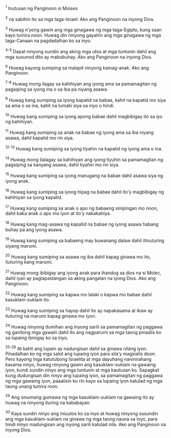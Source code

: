 <sup>1</sup>
Inutusan ng Panginoon si Moises 

<sup>2</sup>
na sabihin ito sa mga taga-Israel: Ako ang Panginoon na inyong Dios. 

<sup>3</sup>
Huwag nʼyong gawin ang mga ginagawa ng mga taga-Egipto, kung saan kayo tumira noon. Huwag din ninyong gayahin ang mga ginagawa ng mga taga-Canaan na pagdadalhan ko sa inyo.

<sup>4-5</sup>
Dapat ninyong sundin ang aking mga utos at mga tuntunin dahil ang mga susunod dito ay mabubuhay. Ako ang Panginoon na inyong Dios. 

<sup>6</sup>
Huwag kayong sumiping sa malapit ninyong kamag-anak. Ako ang Panginoon.

<sup>7-8</sup>
Huwag mong ilagay sa kahihiyan ang iyong ama sa pamamagitan ng pagsiping sa iyong ina o sa iba pa niyang asawa. 

<sup>9</sup>
Huwag kang sumiping sa iyong kapatid na babae, kahit na kapatid mo siya sa ama o sa ina, kahit na lumaki siya sa inyo o hindi. 

<sup>10</sup>
Huwag kang sumiping sa iyong apong babae dahil magbibigay ito sa iyo ng kahihiyan. 

<sup>11</sup>
Huwag kang sumiping sa anak na babae ng iyong ama sa iba niyang asawa, dahil kapatid mo rin siya.

<sup>12-13</sup>
Huwag kang sumiping sa iyong tiyahin na kapatid ng iyong ama o ina. 

<sup>14</sup>
Huwag mong ilalagay sa kahihiyan ang iyong tiyuhin sa pamamagitan ng pagsiping sa kanyang asawa, dahil tiyahin mo rin siya. 

<sup>15</sup>
Huwag kang sumiping sa iyong manugang na babae dahil asawa siya ng iyong anak. 

<sup>16</sup>
Huwag kang sumiping sa iyong hipag na babae dahil itoʼy magbibigay ng kahihiyan sa iyong kapatid. 

<sup>17</sup>
Huwag kang sumiping sa anak o apo ng babaeng sinipingan mo noon, dahil baka anak o apo mo iyon at itoʼy nakakahiya. 

<sup>18</sup>
Huwag kang mag-asawa ng kapatid na babae ng iyong asawa habang buhay pa ang iyong asawa. 

<sup>19</sup>
Huwag kang sumiping sa babaeng may buwanang dalaw dahil itinuturing siyang marumi. 

<sup>20</sup>
Huwag kang sumiping sa asawa ng iba dahil kapag ginawa mo ito, ituturing kang marumi. 

<sup>21</sup>
Huwag mong ibibigay ang iyong anak para ihandog sa dios na si Molec, dahil iyan ay paglapastangan sa aking pangalan na iyong Dios. Ako ang Panginoon. 

<sup>22</sup>
Huwag kang sumiping sa kapwa mo lalaki o kapwa mo babae dahil kasuklam-suklam ito. 

<sup>23</sup>
Huwag kang sumiping sa hayop dahil ito ay napakasama at ikaw ay ituturing na marumi kapag ginawa mo iyon. 

<sup>24</sup>
Huwag ninyong dumihan ang inyong sarili sa pamamagitan ng paggawa ng ganitong mga gawain dahil ito ang nagparumi sa mga taong pinaalis ko sa lupaing ibinigay ko sa inyo.

<sup>25-28</sup>
At kahit ang lupain ay nadungisan dahil sa ginawa nilang iyon. Pinadalhan ko ng mga salot ang lupaing iyon para silaʼy magsialis doon. Pero kayong mga katutubong Israelita at mga dayuhang naninirahang kasama ninyo, huwag ninyong gawin ang kasuklam-suklam na gawaing iyon, kundi sundin ninyo ang mga tuntunin at mga kautusan ko. Sapagkat kung dudungisan din ninyo ang lupaing iyon, sa pamamagitan ng paggawa ng mga gawaing iyon, paaalisin ko rin kayo sa lupaing iyon katulad ng mga taong unang tumira roon. 

<sup>29</sup>
Ang sinumang gumawa ng mga kasuklam-suklam na gawaing ito ay huwag na ninyong ituring na kababayan. 

<sup>30</sup>
Kaya sundin ninyo ang iniuutos ko sa inyo at huwag ninyong susundin ang mga kasuklam-suklam na ginawa ng mga taong nauna sa inyo, para hindi ninyo madungisan ang inyong sarili katulad nila. Ako ang Panginoon na inyong Dios.